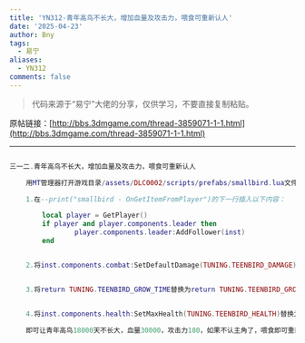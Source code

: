 ```yaml
---
title: 'YN312-青年高鸟不长大，增加血量及攻击力，喂食可重新认人'
date: '2025-04-23'
author: Bny
tags:
  - 易宁
aliases:
  - YN312
comments: false
---
```


> 代码来源于“易宁”大佬的分享，仅供学习，不要直接复制粘贴。

原帖链接：[http://bbs.3dmgame.com/thread-3859071-1-1.html](http://bbs.3dmgame.com/thread-3859071-1-1.html)

---

```lua  

三一二.青年高鸟不长大，增加血量及攻击力，喂食可重新认人	用MT管理器打开游戏目录/assets/DLC0002/scripts/prefabs/smallbird.lua文件，	1.在--print("smallbird - OnGetItemFromPlayer")的下一行插入以下内容：		local player = GetPlayer()		if player and player.components.leader then				player.components.leader:AddFollower(inst)		end	2.将inst.components.combat:SetDefaultDamage(TUNING.TEENBIRD_DAMAGE)替换为inst.components.combat:SetDefaultDamage(TUNING.TEENBIRD_DAMAGE*5)	3.将return TUNING.TEENBIRD_GROW_TIME替换为return TUNING.TEENBIRD_GROW_TIME*1000	4.将inst.components.health:SetMaxHealth(TUNING.TEENBIRD_HEALTH)替换为inst.components.health:SetMaxHealth(TUNING.TEENBIRD_HEALTH*100)	即可让青年高鸟18000天不长大，血量30000，攻击力180，如果不认主角了，喂食即可重新认人

```  

